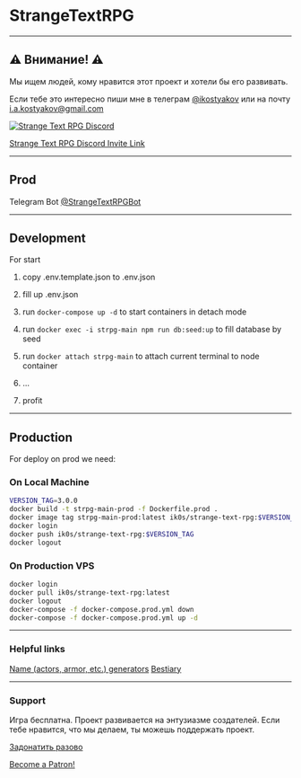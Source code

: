# StrangeTextRPG

---------

## ⚠️ Внимание! ⚠️

Мы ищем людей, кому нравится этот проект и хотели бы его развивать.

Если тебе это интересно пиши мне в телеграм [@ikostyakov](https://t.me/ikostyakov) или на почту [i.a.kostyakov@gmail.com](mailto:i.a.kostyakov@gmail.com)


[![Strange Text RPG Discord](https://discordapp.com/api/guilds/846656069177573408/widget.png?style=banner4)](https://discord.gg/NXWxjtyT8n)

[Strange Text RPG Discord Invite Link](https://discord.gg/NXWxjtyT8n)

---------

## Prod
Telegram Bot [@StrangeTextRPGBot](https://t.me/StrangeTextRPGBot)

---------

## Development
For start

1) copy .env.template.json to .env.json

1) fill up .env.json

1) run `docker-compose up -d` to start containers in detach mode

2) run `docker exec -i strpg-main npm run db:seed:up` to fill database by seed

3) run `docker attach strpg-main` to attach current terminal to node container

4) ...

5) profit

---------

## Production

For deploy on prod we need:
### On Local Machine

```bash
VERSION_TAG=3.0.0
docker build -t strpg-main-prod -f Dockerfile.prod .
docker image tag strpg-main-prod:latest ik0s/strange-text-rpg:$VERSION_TAG
docker login
docker push ik0s/strange-text-rpg:$VERSION_TAG
docker logout
```

### On Production VPS

```bash
docker login
docker pull ik0s/strange-text-rpg:latest
docker logout
docker-compose -f docker-compose.prod.yml down
docker-compose -f docker-compose.prod.yml up -d
```

---------

### Helpful links
[Name (actors, armor, etc.) generators](https://www.fantasynamegenerators.com/)
[Bestiary](https://dungeon.su/bestiary/)

----------

### Support
Игра бесплатна.
Проект развивается на энтузиазме создателей.
Если тебе нравится, что мы делаем, ты можешь поддержать проект.

[Задонатить разово](https://www.tinkoff.ru/sl/5ZlcyYuMcv5)

[Become a Patron!](https://www.patreon.com/StrangeTextRPG)
